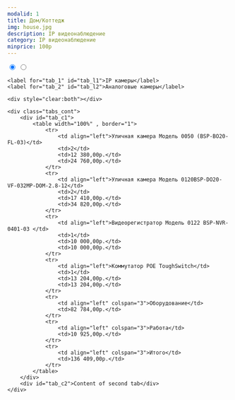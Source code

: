 ```yaml
---
modalid: 1
title: Дом/Коттедж
img: house.jpg
description: IP видеонаблюдение
category: IP видеонаблюдение
minprice: 100р
---
```


<section class="tabs">
    <input id="tab_1" type="radio" name="tab" checked="checked"/>
    <input id="tab_2" type="radio" name="tab"/>

    <label for="tab_1" id="tab_l1">IP камеры</label>
    <label for="tab_2" id="tab_l2">Аналоговые камеры</label>

    <div style="clear:both"></div>

    <div class="tabs_cont">
        <div id="tab_c1">
            <table width="100%" , border="1">
                <tr>
                    <td align="left">Уличная камера Модель 0050 (BSP-BO20-FL-03)</td>
                    <td>2</td>
                    <td>12 380,00р.</td>
                    <td>24 760,00р.</td>
                </tr>
                <tr>
                    <td align="left">Уличная камера Модель 0120BSP-DO20-VF-032MP-DOM-2.8-12</td>
                    <td>2</td>
                    <td>17 410,00р.</td>
                    <td>34 820,00р.</td>
                </tr>
                <tr>
                    <td align="left">Видеорегистратор Модель 0122 BSP-NVR-0401-03 </td>
                    <td>1</td>
                    <td>10 000,00р.</td>
                    <td>10 000,00р.</td>
                </tr>
                <tr>
                    <td align="left">Коммутатор POE ToughSwitch</td>
                    <td>1</td>
                    <td>13 204,00р.</td>
                    <td>13 204,00р.</td>
                </tr>
                <tr>
                    <td align="left" colspan="3">Оборудование</td>
                    <td>82 784,00р.</td>
                </tr>
                <tr>
                    <td align="left" colspan="3">Работа</td>
                    <td>10 925,00р.</td>
                </tr>
                <tr>
                    <td align="left" colspan="3">Итого</td>
                    <td>136 409,00р.</td>
                </tr>
            </table>
        </div>
        <div id="tab_c2">Content of second tab</div>
    </div>
</section>
